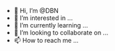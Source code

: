 - 👋 Hi, I’m @DBN
- 👀 I’m interested in ...
- 🌱 I’m currently learning ...
- 💞️ I’m looking to collaborate on ...
- 📫 How to reach me ...

<!---
DBNis a ✨ special ✨ repository because its `README.md` (this file) appears on your GitHub profile.
You can click the Preview link to take a look at your changes.
--->
